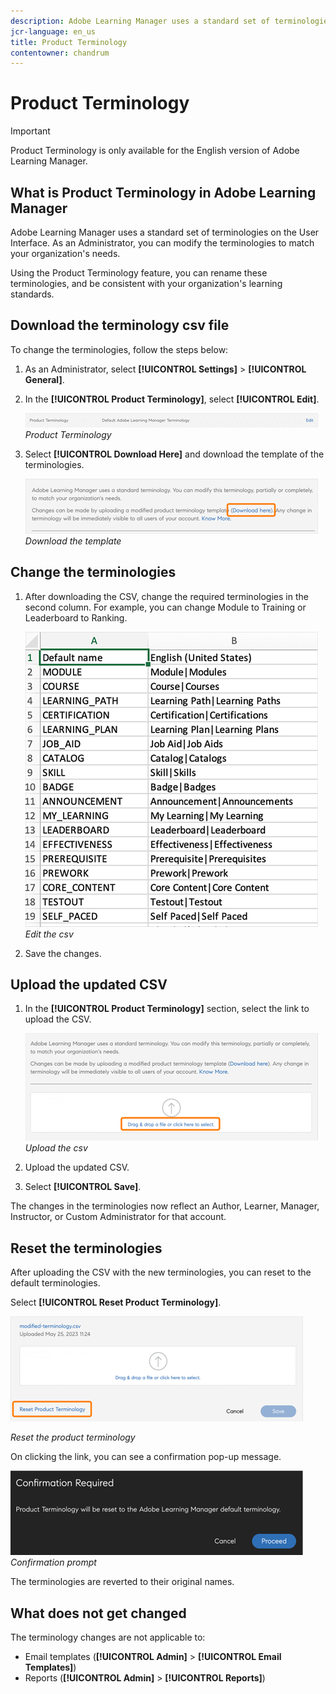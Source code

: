 ```yaml
---
description: Adobe Learning Manager uses a standard set of terminologies on the User Interface. As an Administrator, you can modify the terminologies to match your organization's needs.
jcr-language: en_us
title: Product Terminology
contentowner: chandrum
---
```

# Product Terminology

>[!IMPORTANT]
>
>Product Terminology is only available for the English version of Adobe Learning Manager.

## What is Product Terminology in Adobe Learning Manager

Adobe Learning Manager uses a standard set of terminologies on the User Interface. As an Administrator, you can modify the terminologies to match your organization's needs.

Using the Product Terminology feature, you can rename these terminologies, and be consistent with your organization's learning standards.

## Download the terminology csv file

To change the terminologies, follow the steps below:

1. As an Administrator, select **[!UICONTROL Settings]** > **[!UICONTROL General]**.
1. In the **[!UICONTROL Product Terminology]**, select **[!UICONTROL Edit]**.

   ![](assets/product-terminology-settings.png)
   _Product Terminology_

1. Select **[!UICONTROL Download Here]** and download the template of the terminologies.

   ![](assets/download-here-pt.png)
   _Download the template_

## Change the terminologies

1. After downloading the CSV, change the required terminologies in the second column. For example, you can change Module to Training or Leaderboard to Ranking.

   ![](assets/csv-product-terminology.png)
   _Edit the csv_

1. Save the changes.

## Upload the updated CSV

1. In the **[!UICONTROL Product Terminology]** section, select the link to upload the CSV.

   ![](assets/update-the-csv.png)
   _Upload the csv_

1. Upload the updated CSV.
1. Select **[!UICONTROL Save]**.

The changes in the terminologies now reflect an Author, Learner, Manager, Instructor, or Custom Administrator for that account.

## Reset the terminologies

After uploading the CSV with the new terminologies, you can reset to the default terminologies.

Select **[!UICONTROL Reset Product Terminology]**.

![](assets/reset-the-terminology.png)

_Reset the product terminology_

On clicking the link, you can see a confirmation pop-up message.

![](assets/confirmation.png)
_Confirmation prompt_

The terminologies are reverted to their original names.

## What does not get changed

The terminology changes are not applicable to:

* Email templates (**[!UICONTROL Admin]** > **[!UICONTROL Email Templates]**)
* Reports (**[!UICONTROL Admin]** > **[!UICONTROL Reports]**)

